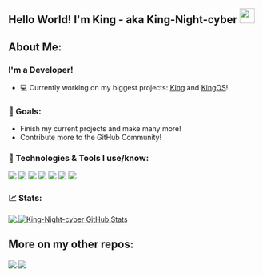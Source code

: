 ## Hello World! I'm King - aka King-Night-cyber <img src="https://raw.githubusercontent.com/MartinHeinz/MartinHeinz/master/wave.gif" width="30px">

## About Me:
### I'm a Developer!
- 💻 Currently working on my biggest projects: [King](https://github.com/King-Night-cyber/King "King programming Language")  and [KingOS](https://github.com/King-Night-cyber)!

### 🎯 Goals:
* Finish my current projects and make many more!
* Contribute more to the GitHub Community!

### 🔧 Technologies & Tools I use/know:
![](https://img.shields.io/badge/OS-KaliLinux-informational?style=flat&logo=kalilinux&logoColor=white&color=2bbc8a)
![](https://img.shields.io/badge/Editor-NeoVim-informational?style=flat&logo=neovim&logoColor=white&color=2bbc8a)
![](https://img.shields.io/badge/Code-Python-informational?style=flat&logo=python&logoColor=white&color=2bbc8a)
![](https://img.shields.io/badge/Code-CSharp-informational?style=flat&logo=c-sharp&logoColor=white&color=2bbc8a)
![](https://img.shields.io/badge/Code-C-informational?style=flat&logo=c&logoColor=white&color=2bbc8a)
![](https://img.shields.io/badge/Code-Assembly-informational?style=flat&logo=assemblyscript&logoColor=white&color=2bbc8a)
![](https://img.shields.io/badge/Code-P5.js-informational?style=flat&logo=p5dotjs&logoColor=white&color=2bbc8a)

### 📈 Stats:
<a href="https://github.com/King-Night-cyber/King-Night-cyber">
  <img align="center" src="https://github-readme-stats.vercel.app/api/top-langs/?username=King-Night-cyber&hide=java,html,tex&title_color=ffffff&text_color=c9cacc&icon_color=2bbc8a&bg_color=1d1f21" />
</a>
<a href="https://github.com/King-Night-cyber/King-Night-cyber">
  <img align="center" src="https://github-readme-stats.vercel.app/api?username=King-Night-cyber&show_icons=true&line_height=27&count_private=true&title_color=ffffff&text_color=c9cacc&icon_color=2bbc8a&bg_color=1d1f21" alt="King-Night-cyber GitHub Stats" />
</a>

## More on my other repos:

<a href="https://github.com/King-Night-cyber/King">
  <img align="center" src="https://github-readme-stats.vercel.app/api/pin/?username=King-Night-cyber&repo=King&title_color=ffffff&text_color=c9cacc&icon_color=2bbc8a&bg_color=1d1f21" />
</a>
<a href="https://github.com/King-Night-cyber/King-Game-Engine">
  <img align="center" src="https://github-readme-stats.vercel.app/api/pin/?username=King-Night-cyber&repo=King-Game-Engine&title_color=ffffff&text_color=c9cacc&icon_color=2bbc8a&bg_color=1d1f21" />
</a> 

